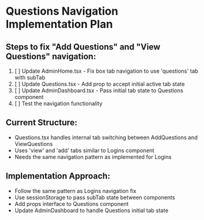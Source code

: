 # Questions Navigation Implementation Plan

## Steps to fix "Add Questions" and "View Questions" navigation:

1. [ ] Update AdminHome.tsx - Fix box tab navigation to use 'questions' tab with subTab
2. [ ] Update Questions.tsx - Add prop to accept initial active tab state
3. [ ] Update AdminDashboard.tsx - Pass initial tab state to Questions component
4. [ ] Test the navigation functionality

## Current Structure:
- Questions.tsx handles internal tab switching between AddQuestions and ViewQuestions
- Uses 'view' and 'add' tabs similar to Logins component
- Needs the same navigation pattern as implemented for Logins

## Implementation Approach:
- Follow the same pattern as Logins navigation fix
- Use sessionStorage to pass subTab state between components
- Add props interface to Questions component
- Update AdminDashboard to handle Questions initial tab state
